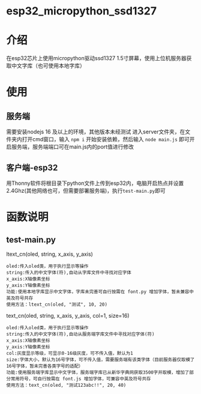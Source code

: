 # esp32_micropython_ssd1327
# 介绍
在esp32芯片上使用micropython驱动ssd1327 1.5寸屏幕，使用上位机服务器获取中文字库（也可使用本地字库）

# 使用

## 服务端

需要安装nodejs 16 及以上的环境，其他版本未经测试
进入server文件夹，在文件夹内打开cmd窗口，输入 `npm i` 开始安装依赖，然后输入 `node main.js` 即可开启服务端，服务端端口可在main.js内的port值进行修改

## 客户端-esp32

用Thonny软件将根目录下python文件上传到esp32内，电脑开启热点并设置2.4Ghz(其他网络也可，但需要部署服务端)，执行`test-main.py`即可

# 函数说明

## test-main.py
ltext_cn(oled, string, x_axis, y_axis)
```
oled:传入oled类，用于执行显示等操作
string:传入的中文字体(符),自动从字库文件中寻找对应字体
x_axis:X轴像素坐标
y_axis:Y轴像素坐标
功能:使用本地字库显示中文字体，字库未完善可自行按需在 font.py 增加字体，暂未兼容中英及符号共存
使用方法：ltext_cn(oled, "测试", 10, 20)
```
text_cn(oled, string, x_axis, y_axis, col=1, size=16)
```
oled:传入oled类，用于执行显示等操作
string:传入的中文字体(符),自动从服务端字库文件中寻找对应字体(符)
x_axis:X轴像素坐标
y_axis:Y轴像素坐标
col:灰度显示等级，可显示0-16级灰度，可不传入值，默认为1
size:字体大小，默认为16号字体，可不传入值，需要服务端有该类字体（目前服务器仅取模了16号字体，暂未完善各类字号的适配）
功能:使用服务端字库显示中文字体，服务端字库已从新华字典网获取3500字并取模，增加了部分常用符号，可自行按需在 font.js 增加字体，可兼容中英及符号共存
使用方法：text_cn(oled, "测试123abc!!", 20, 40)
```

